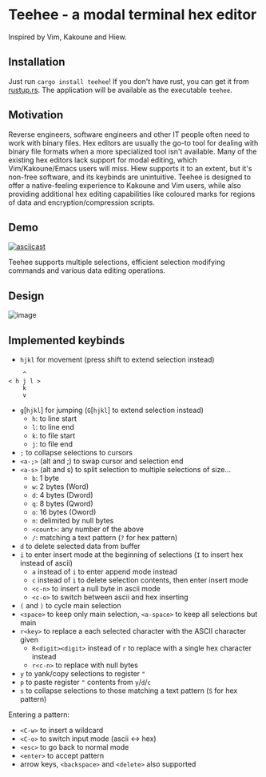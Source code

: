 # Teehee - a modal terminal hex editor

Inspired by Vim, Kakoune and Hiew.

## Installation
Just run `cargo install teehee`! If you don't have rust, you can get it from [rustup.rs](https://rustup.rs).
The application will be available as the executable `teehee`.

## Motivation

Reverse engineers, software engineers and other IT people often need to work with binary files. Hex editors are usually the go-to tool for dealing with binary file formats when a more specialized tool isn't available. Many of the existing hex editors lack support for modal editing, which Vim/Kakoune/Emacs users will miss. Hiew supports it to an extent, but it's non-free software, and its keybinds are unintuitive. Teehee is designed to offer a native-feeling experience to Kakoune and Vim users, while also providing additional hex editing capabilities like coloured marks for regions of data and encryption/compression scripts.

## Demo

[![asciicast](https://asciinema.org/a/349728.svg)](https://asciinema.org/a/349728)

Teehee supports multiple selections, efficient selection modifying commands and various data editing operations.

## Design

![image](https://user-images.githubusercontent.com/6651822/87162730-010efe00-c2cf-11ea-8a0e-f90fbd209cec.png)

## Implemented keybinds
* `hjkl` for movement (press shift to extend selection instead)
```
    ^
< h j l >
    k
    v
```
* `g`[`hjkl`] for jumping (`G`[`hjkl`] to extend selection instead)
    * `h`: to line start
    * `l`: to line end
    * `k`: to file start
    * `j`: to file end
* `;` to collapse selections to cursors
* `<a-;>` (alt and ;) to swap cursor and selection end
* `<a-s>` (alt and s) to split selection to multiple selections of size...
    * `b`: 1 byte
    * `w`: 2 bytes (Word)
    * `d`: 4 bytes (Dword)
    * `q`: 8 bytes (Qword)
    * `o`: 16 bytes (Oword)
    * `n`: delimited by null bytes
    * `<count>`: any number of the above
    * `/`: matching a text pattern (`?` for hex pattern)
* `d` to delete selected data from buffer
* `i` to enter insert mode at the beginning of selections (`I` to insert hex instead of ascii)
    * `a` instead of `i` to enter append mode instead
    * `c` instead of `i` to delete selection contents, then enter insert mode
    * `<c-n>` to insert a null byte in ascii mode
    * `<c-o>` to switch between ascii and hex inserting
* `(` and `)` to cycle main selection
* `<space>` to keep only main selection, `<a-space>` to keep all selections but main
* `r<key>` to replace a each selected character with the ASCII character given
    * `R<digit><digit>` instead of `r` to replace with a single hex character instead
    * `r<c-n>` to replace with null bytes
* `y` to yank/copy selections to register `"`
* `p` to paste register `"` contents from `y`/`d`/`c`
* `s` to collapse selections to those matching a text pattern (`S` for hex pattern)

Entering a pattern:

* `<C-w>` to insert a wildcard
* `<C-o>` to switch input mode (ascii <-> hex)
* `<esc>` to go back to normal mode
* `<enter>` to accept pattern
* arrow keys, `<backspace>` and `<delete>` also supported
